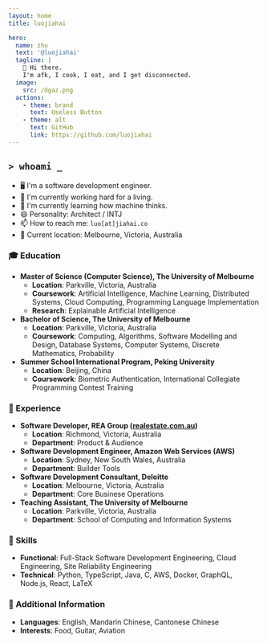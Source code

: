```yaml
---
layout: home
title: luojiahai

hero:
  name: zhu
  text: '@luojiahai'
  tagline: |
    👋 Hi there. 
    I'm afk, I cook, I eat, and I get disconnected.
  image:
    src: /dgaz.png
  actions:
    - theme: brand
      text: Useless Button
    - theme: alt
      text: GitHub
      link: https://github.com/luojiahai
---
```


## `> whoami _`

- 🖥️ I'm a software development engineer.
- 🔭 I'm currently working hard for a living.
- 🌱 I'm currently learning how machine thinks.
- 😄 Personality: Architect / INTJ
- 📫 How to reach me: `luo[at]jiahai.co`
- 📍 Current location: Melbourne, Victoria, Australia

### 🎓 Education

- **Master of Science (Computer Science), The University of Melbourne**
  - **Location**: Parkville, Victoria, Australia
  - **Coursework**: Artificial Intelligence, Machine Learning, Distributed Systems, Cloud Computing, Programming Language Implementation
  - **Research**: Explainable Artificial Intelligence
- **Bachelor of Science, The University of Melbourne**
  - **Location**: Parkville, Victoria, Australia
  - **Coursework**: Computing, Algorithms, Software Modelling and Design, Database Systems, Computer Systems, Discrete Mathematics, Probability
- **Summer School International Program, Peking University**
  - **Location**: Beijing, China
  - **Coursework**: Biometric Authentication, International Collegiate Programming Contest Training

### 🏢 Experience

- **Software Developer, REA Group ([realestate.com.au](https://realestate.com.au/))**
  - **Location**: Richmond, Victoria, Australia
  - **Department**: Product & Audience
- **Software Development Engineer, Amazon Web Services (AWS)**
  - **Location**: Sydney, New South Wales, Australia
  - **Department**: Builder Tools
- **Software Development Consultant, Deloitte**
  - **Location**: Melbourne, Victoria, Australia
  - **Department**: Core Businese Operations
- **Teaching Assistant, The University of Melbourne**
  - **Location**: Parkville, Victoria, Australia
  - **Department**: School of Computing and Information Systems

### 🚀 Skills

- **Functional**: Full-Stack Software Development Engineering, Cloud Engineering, Site Reliability Engineering
- **Technical**: Python, TypeScript, Java, C, AWS, Docker, GraphQL, Node.js, React, LaTeX

### 🥔 Additional Information

- **Languages**: English, Mandarin Chinese, Cantonese Chinese
- **Interests**: Food, Guitar, Aviation
